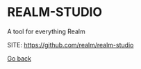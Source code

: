 # REALM-STUDIO
 
 A tool for everything Realm
 
 SITE: https://github.com/realm/realm-studio

 [Go back](https://portable-linux-apps.github.io/apps.html)
